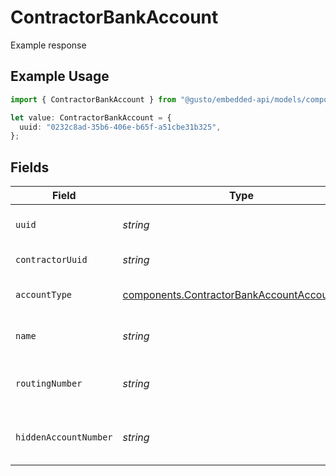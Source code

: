 # ContractorBankAccount

Example response

## Example Usage

```typescript
import { ContractorBankAccount } from "@gusto/embedded-api/models/components/contractorbankaccount.js";

let value: ContractorBankAccount = {
  uuid: "0232c8ad-35b6-406e-b65f-a51cbe31b325",
};
```

## Fields

| Field                                                                                                      | Type                                                                                                       | Required                                                                                                   | Description                                                                                                |
| ---------------------------------------------------------------------------------------------------------- | ---------------------------------------------------------------------------------------------------------- | ---------------------------------------------------------------------------------------------------------- | ---------------------------------------------------------------------------------------------------------- |
| `uuid`                                                                                                     | *string*                                                                                                   | :heavy_check_mark:                                                                                         | UUID of the bank account                                                                                   |
| `contractorUuid`                                                                                           | *string*                                                                                                   | :heavy_minus_sign:                                                                                         | UUID of the employee                                                                                       |
| `accountType`                                                                                              | [components.ContractorBankAccountAccountType](../../models/components/contractorbankaccountaccounttype.md) | :heavy_minus_sign:                                                                                         | Bank account type                                                                                          |
| `name`                                                                                                     | *string*                                                                                                   | :heavy_minus_sign:                                                                                         | Name for the bank account                                                                                  |
| `routingNumber`                                                                                            | *string*                                                                                                   | :heavy_minus_sign:                                                                                         | The bank account's routing number                                                                          |
| `hiddenAccountNumber`                                                                                      | *string*                                                                                                   | :heavy_minus_sign:                                                                                         | Masked bank account number                                                                                 |